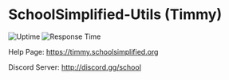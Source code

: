 # SchoolSimplified-Utils (Timmy)
![Uptime](https://img.shields.io/endpoint?url=https://raw.githubusercontent.com/School-Simplified/Timmy-StatusPage/master/api/timmy/uptime.json)
![Response Time](https://img.shields.io/endpoint?url=https://raw.githubusercontent.com/School-Simplified/Timmy-StatusPage/master/api/timmy/response-time.json)

Help Page: https://timmy.schoolsimplified.org

Discord Server: http://discord.gg/school
